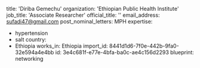 title: 'Diriba Gemechu'
organization: 'Ethiopian Public Health Institute'
job_title: 'Associate Researcher'
official_title: ''
email_address: sufadi47@gmail.com
post_nominal_letters: MPH
expertise:
  - hypertension
  - salt
country:
  - Ethiopia
works_in: Ethiopia
import_id: 8441d1d6-7f0e-442b-9fa0-32e594a4e4bb
id: 3e4c681f-e77e-4bfa-ba0c-ae4c156d2293
blueprint: networking
